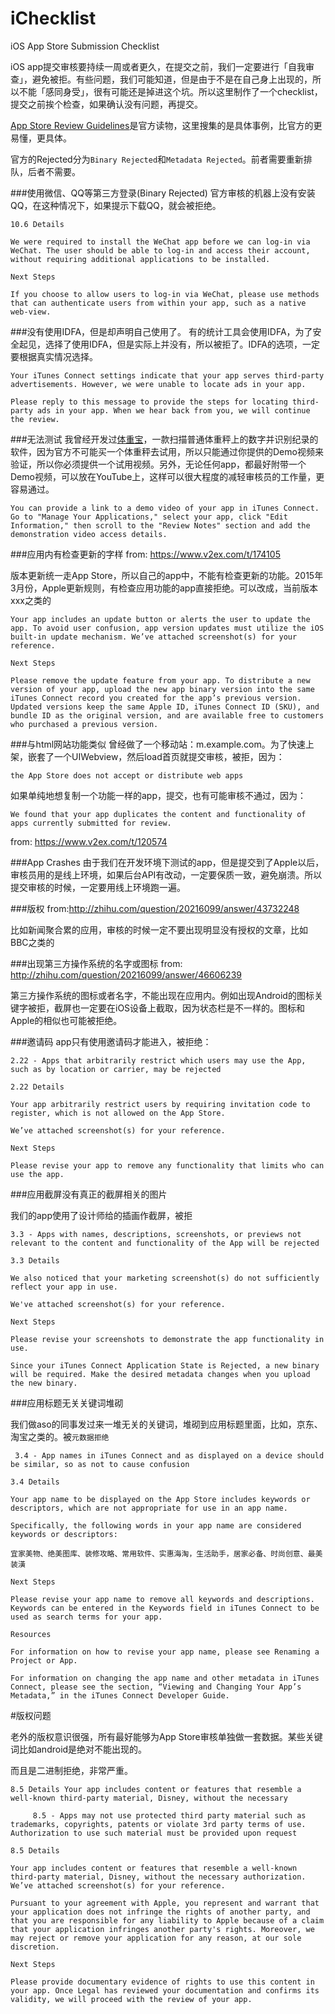 # iChecklist
 iOS App Store Submission Checklist

 iOS app提交审核要持续一周或者更久，在提交之前，我们一定要进行「自我审查」，避免被拒。有些问题，我们可能知道，但是由于不是在自己身上出现的，所以不能「感同身受」，很有可能还是掉进这个坑。所以这里制作了一个checklist，提交之前挨个检查，如果确认没有问题，再提交。

[App Store Review Guidelines](https://developer.apple.com/app-store/review/guidelines/)是官方读物，这里搜集的是具体事例，比官方的更易懂，更具体。

官方的Rejected分为`Binary Rejected`和`Metadata Rejected`。前者需要重新排队，后者不需要。

###使用微信、QQ等第三方登录(Binary Rejected)
官方审核的机器上没有安装QQ，在这种情况下，如果提示下载QQ，就会被拒绝。

```
10.6 Details

We were required to install the WeChat app before we can log-in via WeChat. The user should be able to log-in and access their account, without requiring additional applications to be installed.

Next Steps

If you choose to allow users to log-in via WeChat, please use methods that can authenticate users from within your app, such as a native web-view. 
```

###没有使用IDFA，但是却声明自己使用了。
有的统计工具会使用IDFA，为了安全起见，选择了使用IDFA，但是实际上并没有，所以被拒了。IDFA的选项，一定要根据真实情况选择。

```
Your iTunes Connect settings indicate that your app serves third-party advertisements. However, we were unable to locate ads in your app.

Please reply to this message to provide the steps for locating third-party ads in your app. When we hear back from you, we will continue the review.
```
###无法测试
我曾经开发过[体重宝](https://itunes.apple.com/app/id925697616)，一款扫描普通体重秤上的数字并识别纪录的软件，因为官方不可能买一个体重秤去试用，所以只能通过你提供的Demo视频来验证，所以你必须提供一个试用视频。另外，无论任何app，都最好附带一个Demo视频，可以放在YouTube上，这样可以很大程度的减轻审核员的工作量，更容易通过。

```
You can provide a link to a demo video of your app in iTunes Connect. Go to "Manage Your Applications," select your app, click "Edit Information," then scroll to the "Review Notes" section and add the demonstration video access details.
```
###应用内有检查更新的字样
from: <https://www.v2ex.com/t/174105>

版本更新统一走App Store，所以自己的app中，不能有检查更新的功能。2015年3月份，Apple更新规则，有检查应用功能的app直接拒绝。可以改成，当前版本xxx之类的
```
Your app includes an update button or alerts the user to update the app. To avoid user confusion, app version updates must utilize the iOS built-in update mechanism. We’ve attached screenshot(s) for your reference.

Next Steps

Please remove the update feature from your app. To distribute a new version of your app, upload the new app binary version into the same iTunes Connect record you created for the app’s previous version. Updated versions keep the same Apple ID, iTunes Connect ID (SKU), and bundle ID as the original version, and are available free to customers who purchased a previous version.
```

###与html网站功能类似
曾经做了一个移动站：m.example.com。为了快速上架，嵌套了一个UIWebview，然后load首页就提交审核，被拒，因为：
```
the App Store does not accept or distribute web apps
```
如果单纯地想复制一个功能一样的app，提交，也有可能审核不通过，因为：
```
We found that your app duplicates the content and functionality of apps currently submitted for review. 
```
from: <https://www.v2ex.com/t/120574>

###App Crashes
由于我们在开发环境下测试的app，但是提交到了Apple以后，审核员用的是线上环境，如果后台API有改动，一定要保质一致，避免崩溃。所以提交审核的时候，一定要用线上环境跑一遍。

###版权
from:<http://zhihu.com/question/20216099/answer/43732248>

比如新闻聚合累的应用，审核的时候一定不要出现明显没有授权的文章，比如BBC之类的

###出现第三方操作系统的名字或图标
from: <http://zhihu.com/question/20216099/answer/46606239>

第三方操作系统的图标或者名字，不能出现在应用内。例如出现Android的图标关键字被拒，截屏也一定要在iOS设备上截取，因为状态栏是不一样的。图标和Apple的相似也可能被拒绝。

###邀请码
app只有使用邀请码才能进入，被拒绝：

```
2.22 - Apps that arbitrarily restrict which users may use the App, such as by location or carrier, may be rejected

2.22 Details

Your app arbitrarily restrict users by requiring invitation code to register, which is not allowed on the App Store.

We’ve attached screenshot(s) for your reference.

Next Steps

Please revise your app to remove any functionality that limits who can use the app.
```

###应用截屏没有真正的截屏相关的图片

我们的app使用了设计师给的插画作截屏，被拒

```
3.3 - Apps with names, descriptions, screenshots, or previews not relevant to the content and functionality of the App will be rejected

3.3 Details

We also noticed that your marketing screenshot(s) do not sufficiently reflect your app in use.

We've attached screenshot(s) for your reference.

Next Steps

Please revise your screenshots to demonstrate the app functionality in use.

Since your iTunes Connect Application State is Rejected, a new binary will be required. Make the desired metadata changes when you upload the new binary.
```

###应用标题无关关键词堆砌

我们做aso的同事发过来一堆无关的关键词，堆砌到应用标题里面，比如，京东、淘宝之类的。被`元数据拒绝`


```
 3.4 - App names in iTunes Connect and as displayed on a device should be similar, so as not to cause confusion

3.4 Details

Your app name to be displayed on the App Store includes keywords or descriptors, which are not appropriate for use in an app name.

Specifically, the following words in your app name are considered keywords or descriptors:

宜家美物、绝美图库、装修攻略、常用软件、实惠海淘，生活助手，居家必备、时尚创意、最美装潢

Next Steps

Please revise your app name to remove all keywords and descriptions. Keywords can be entered in the Keywords field in iTunes Connect to be used as search terms for your app.

Resources

For information on how to revise your app name, please see Renaming a Project or App.

For information on changing the app name and other metadata in iTunes Connect, please see the section, “Viewing and Changing Your App’s Metadata,” in the iTunes Connect Developer Guide.

```

#版权问题

老外的版权意识很强，所有最好能够为App Store审核单独做一套数据。某些关键词比如android是绝对不能出现的。

而且是二进制拒绝，非常严重。

```
8.5 Details Your app includes content or features that resemble a well-known third-party material, Disney, without the necessary

     8.5 - Apps may not use protected third party material such as trademarks, copyrights, patents or violate 3rd party terms of use. Authorization to use such material must be provided upon request

8.5 Details

Your app includes content or features that resemble a well-known third-party material, Disney, without the necessary authorization. We’ve attached screenshot(s) for your reference.

Pursuant to your agreement with Apple, you represent and warrant that your application does not infringe the rights of another party, and that you are responsible for any liability to Apple because of a claim that your application infringes another party's rights. Moreover, we may reject or remove your application for any reason, at our sole discretion.

Next Steps

Please provide documentary evidence of rights to use this content in your app. Once Legal has reviewed your documentation and confirms its validity, we will proceed with the review of your app.

```

